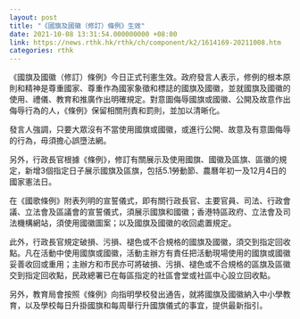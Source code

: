 ```yaml
---
layout: post
title: "《國旗及國徽（修訂）條例》生效"
date: 2021-10-08 13:31:54.000000000 +08:00
link: https://news.rthk.hk/rthk/ch/component/k2/1614169-20211008.htm
categories: rthk
---
```


《國旗及國徽（修訂）條例》今日正式刊憲生效。政府發言人表示，修例的根本原則和精神是尊重國家、尊重作為國家象徵和標誌的國旗及國徽，並就國旗及國徽的使用、禮儀、教育和推廣作出明確規定。對意圖侮辱國旗或國徽、公開及故意作出侮辱行為的人，《條例》保留相關刑責和罰則，並加以清晰化。

發言人強調，只要大眾沒有不當使用國旗或國徽，或進行公開、故意及有意圖侮辱的行為，毋須擔心誤墮法網。
 
另外，行政長官根據《條例》，修訂有關展示及使用國旗、國徽及區旗、區徽的規定，新增3個指定日子展示國旗及區旗，包括5.1勞動節、農曆年初一及12月4日的國家憲法日。

在《國歌條例》附表列明的宣誓儀式，即有關行政長官、主要官員、司法、行政會議、立法會及區議會的宣誓儀式，須展示國旗和國徽；香港特區政府、立法會及司法機構網站，須使用國徽圖案；以及國旗及國徽的收回處置規定。

此外，行政長官規定破損、污損、褪色或不合規格的國旗及國徽，須交到指定回收點。凡在活動中使用國旗或國徽，活動主辦方有責任把活動現場使用的國旗或國徽妥善收回或重用；主辦方和市民亦可將破損、污損、褪色或不合規格的區旗及區徽交到指定回收點，民政總署已在每區指定的社區會堂或社區中心設立回收點。

另外，教育局會按照《條例》向指明學校發出通告，就將國旗及國徽納入中小學教育，以及學校每日升掛國旗和每周舉行升國旗儀式的事宜，提供最新指引。
